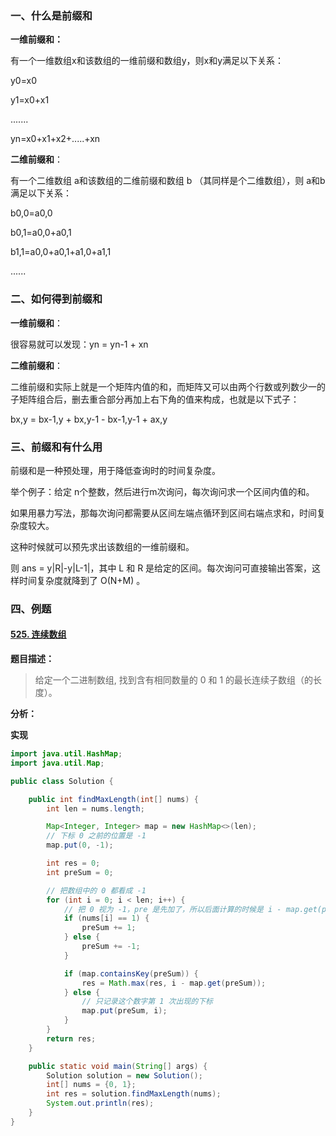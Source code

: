 ### 一、什么是前缀和

**一维前缀和：**

有一个一维数组x和该数组的一维前缀和数组y，则x和y满足以下关系：

y0=x0

y1=x0+x1

.......

yn=x0+x1+x2+.....+xn

**二维前缀和**：

有一个二维数组 a和该数组的二维前缀和数组 b （其同样是个二维数组），则 a和b满足以下关系：

b0,0=a0,0

b0,1=a0,0+a0,1

b1,1=a0,0+a0,1+a1,0+a1,1

......

### 二、如何得到前缀和

**一维前缀和**：

很容易就可以发现：yn = yn-1 + xn

**二维前缀和**：

二维前缀和实际上就是一个矩阵内值的和，而矩阵又可以由两个行数或列数少一的子矩阵组合后，删去重合部分再加上右下角的值来构成，也就是以下式子：

bx,y = bx-1,y + bx,y-1 - bx-1,y-1 + ax,y

### 三、前缀和有什么用

前缀和是一种预处理，用于降低查询时的时间复杂度。

举个例子：给定 n个整数，然后进行m次询问，每次询问求一个区间内值的和。

如果用暴力写法，那每次询问都需要从区间左端点循环到区间右端点求和，时间复杂度较大。

这种时候就可以预先求出该数组的一维前缀和。

则 ans = y|R|-y|L-1|，其中 L 和 R  是给定的区间。每次询问可直接输出答案，这样时间复杂度就降到了 O(N+M) 。

###  四、例题

#### [525. 连续数组](https://leetcode-cn.com/problems/contiguous-array/)

**题目描述：**

>  给定一个二进制数组, 找到含有相同数量的 0 和 1 的最长连续子数组（的长度）。 

**分析：**

**实现**

```java
import java.util.HashMap;
import java.util.Map;

public class Solution {

    public int findMaxLength(int[] nums) {
        int len = nums.length;

        Map<Integer, Integer> map = new HashMap<>(len);
        // 下标 0 之前的位置是 -1
        map.put(0, -1);

        int res = 0;
        int preSum = 0;

        // 把数组中的 0 都看成 -1
        for (int i = 0; i < len; i++) {
            // 把 0 视为 -1，pre 是先加了，所以后面计算的时候是 i - map.get(preSum)，注意下标 + 1 和不加 1 的差别
            if (nums[i] == 1) {
                preSum += 1;
            } else {
                preSum += -1;
            }

            if (map.containsKey(preSum)) {
                res = Math.max(res, i - map.get(preSum));
            } else {
                // 只记录这个数字第 1 次出现的下标
                map.put(preSum, i);
            }
        }
        return res;
    }

    public static void main(String[] args) {
        Solution solution = new Solution();
        int[] nums = {0, 1};
        int res = solution.findMaxLength(nums);
        System.out.println(res);
    }
}

```

